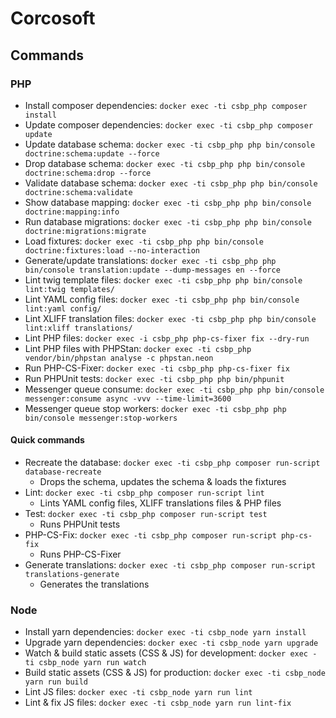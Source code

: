 # Corcosoft

## Commands

### PHP

* Install composer dependencies: `docker exec -ti csbp_php composer install`
* Update composer dependencies: `docker exec -ti csbp_php composer update`
* Update database schema: `docker exec -ti csbp_php php bin/console doctrine:schema:update --force`
* Drop database schema: `docker exec -ti csbp_php php bin/console doctrine:schema:drop --force`
* Validate database schema: `docker exec -ti csbp_php php bin/console doctrine:schema:validate`
* Show database mapping: `docker exec -ti csbp_php php bin/console doctrine:mapping:info`
* Run database migrations: `docker exec -ti csbp_php php bin/console doctrine:migrations:migrate`
* Load fixtures: `docker exec -ti csbp_php php bin/console doctrine:fixtures:load --no-interaction`
* Generate/update translations: `docker exec -ti csbp_php php bin/console translation:update --dump-messages en --force`
* Lint twig template files: `docker exec -ti csbp_php php bin/console lint:twig templates/`
* Lint YAML config files: `docker exec -ti csbp_php php bin/console lint:yaml config/`
* Lint XLIFF translation files: `docker exec -ti csbp_php php bin/console lint:xliff translations/`
* Lint PHP files: `docker exec -i csbp_php php-cs-fixer fix --dry-run`
* Lint PHP files with PHPStan: `docker exec -ti csbp_php vendor/bin/phpstan analyse -c phpstan.neon`
* Run PHP-CS-Fixer: `docker exec -ti csbp_php php-cs-fixer fix`
* Run PHPUnit tests: `docker exec -ti csbp_php php bin/phpunit`
* Messenger queue consume: `docker exec -ti csbp_php php bin/console messenger:consume async -vvv --time-limit=3600`
* Messenger queue stop workers: `docker exec -ti csbp_php php bin/console messenger:stop-workers`

#### Quick commands

* Recreate the database: `docker exec -ti csbp_php composer run-script database-recreate`
  * Drops the schema, updates the schema & loads the fixtures
* Lint: `docker exec -ti csbp_php composer run-script lint`
  * Lints YAML config files, XLIFF translations files & PHP files
* Test: `docker exec -ti csbp_php composer run-script test`
  * Runs PHPUnit tests
* PHP-CS-Fix: `docker exec -ti csbp_php composer run-script php-cs-fix`
  * Runs PHP-CS-Fixer
* Generate translations: `docker exec -ti csbp_php composer run-script translations-generate`
  * Generates the translations

### Node

* Install yarn dependencies: `docker exec -ti csbp_node yarn install`
* Upgrade yarn dependencies: `docker exec -ti csbp_node yarn upgrade`
* Watch & build static assets (CSS & JS) for development: `docker exec -ti csbp_node yarn run watch`
* Build static assets (CSS & JS) for production: `docker exec -ti csbp_node yarn run build`
* Lint JS files: `docker exec -ti csbp_node yarn run lint`
* Lint & fix JS files: `docker exec -ti csbp_node yarn run lint-fix`
